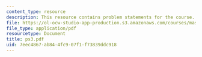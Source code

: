 ```yaml
---
content_type: resource
description: This resource contains problem statements for the course.
file: https://ol-ocw-studio-app-production.s3.amazonaws.com/courses/mas-622j-pattern-recognition-and-analysis-fall-2006/7eec4867ab844fc907f1f73839ddc918_ps3.pdf
file_type: application/pdf
resourcetype: Document
title: ps3.pdf
uid: 7eec4867-ab84-4fc9-07f1-f73839ddc918
---
```

